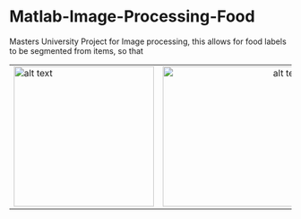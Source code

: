 # Matlab-Image-Processing-Food
Masters University Project for Image processing, this allows for food labels to be segmented from items, so that 


<table >
  <tr>
    <td align="left"><img src="https://github.com/dbeckerton94/LungAnalayis-TumorFinder/blob/master/SampleImage/Lung1.jpg?raw=true" alt="alt text"     width="250" height="250"></td>
    <td align="right"><img src="https://github.com/dbeckerton94/LungAnalayis-TumorFinder/blob/master/SampleImage/final.png?raw=true" alt="alt  text" width="250" height="250"/></td>
  </tr>
   
   
</table>
